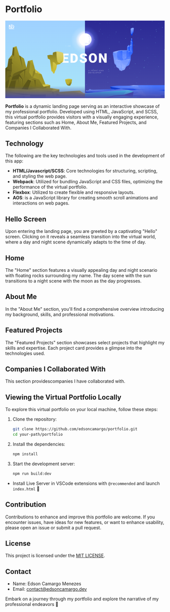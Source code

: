 # Portfolio

![Portfolio](./assets/images/thumb.png)

**Portfolio** is a dynamic landing page serving as an interactive showcase of my professional portfolio. Developed using HTML, JavaScript, and SCSS, this virtual portfolio provides visitors with a visually engaging experience, featuring sections such as Home, About Me, Featured Projects, and Companies I Collaborated With.

## Technology

The following are the key technologies and tools used in the development of this app:

-   **HTML/Javascript/SCSS**: Core technologies for structuring, scripting, and styling the web page.
-   **Webpack**: Utilized for bundling JavaScript and CSS files, optimizing the performance of the virtual portfolio.
-   **Flexbox**: Utilized to create flexible and responsive layouts.
-   **AOS**: is a JavaScript library for creating smooth scroll animations and interactions on web pages.

## Hello Screen

Upon entering the landing page, you are greeted by a captivating "Hello" screen. Clicking on it reveals a seamless transition into the virtual world, where a day and night scene dynamically adapts to the time of day.

## Home

The "Home" section features a visually appealing day and night scenario with floating rocks surrounding my name. The day scene with the sun transitions to a night scene with the moon as the day progresses.

## About Me

In the "About Me" section, you'll find a comprehensive overview introducing my background, skills, and professional motivations.

## Featured Projects

The "Featured Projects" section showcases select projects that highlight my skills and expertise. Each project card provides a glimpse into the technologies used.

## Companies I Collaborated With

This section providescompanies I have collaborated with.

## Viewing the Virtual Portfolio Locally

To explore this virtual portfolio on your local machine, follow these steps:

1. Clone the repository:

    ```bash
    git clone https://github.com/edsoncamargo/portfolio.git
    cd your-path/portfolio
    ```

2. Install the dependencies:

    ```bash
    npm install
    ```

3. Start the development server:

    ```bash
    npm run build:dev
    ```

-   Install Live Server in VSCode extensions with `@recommended` and launch `index.html` 🚀

## Contribution

Contributions to enhance and improve this portfolio are welcome. If you encounter issues, have ideas for new features, or want to enhance usability, please open an issue or submit a pull request.

## License

This project is licensed under the [MIT LICENSE](./LICENSE).

## Contact

-   Name: Edson Camargo Menezes
-   Email: contact@edsoncamargo.dev

Embark on a journey through my portfolio and explore the narrative of my professional endeavors 🌟

